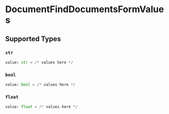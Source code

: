 # DocumentFindDocumentsFormValues


## Supported Types

### `str`

```python
value: str = /* values here */
```

### `bool`

```python
value: bool = /* values here */
```

### `float`

```python
value: float = /* values here */
```

